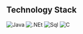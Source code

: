 ## Technology Stack
![Java](https://img.shields.io/badge/-Java-090909?style=for-the-badge&logoColor=java)
![.NEt](https://img.shields.io/badge/-Framework-090909?style=for-the-badge&logo=.Net)
![Sql](https://img.shields.io/badge/-Sql-090909?style=for-the-badge&logo=microsoftsql)
![С](https://img.shields.io/badge/-С-090909?style=for-the-badge&logo=с)
